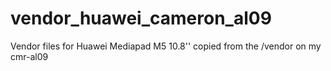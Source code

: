 # vendor_huawei_cameron_al09
Vendor files for Huawei Mediapad M5 10.8''
copied from the /vendor on my cmr-al09
